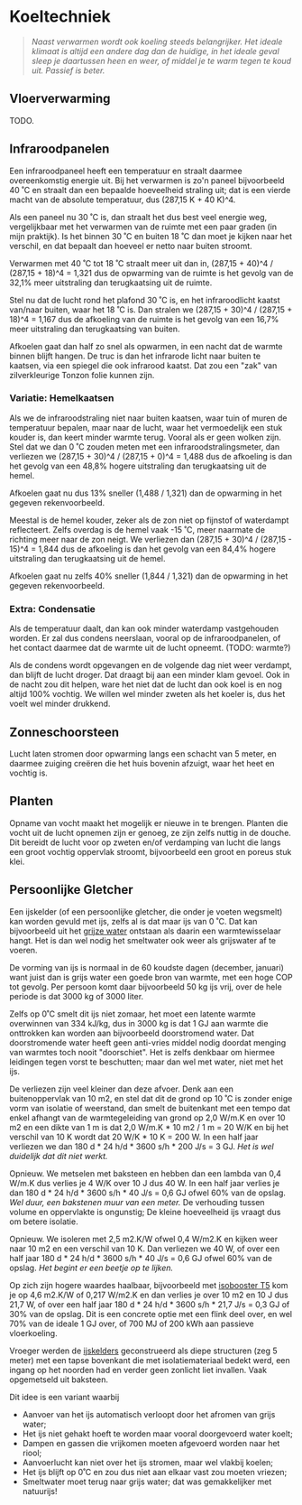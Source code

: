 # Koeltechniek

> *Naast verwarmen wordt ook koeling steeds belangrijker.
> Het ideale klimaat is altijd een andere dag dan de huidige,
> in het ideale geval sleep je daartussen heen en weer, of
> middel je te warm tegen te koud uit.  Passief is beter.*


## Vloerverwarming

TODO.


## Infraroodpanelen

Een infraroodpaneel heeft een temperatuur en straalt daarmee
overeenkomstig energie uit.  Bij het verwarmen is zo'n paneel
bijvoorbeeld 40 ˚C en straalt dan een bepaalde hoeveelheid
straling uit; dat is een vierde macht van de absolute
temperatuur, dus (287,15 K + 40 K)^4.

Als een paneel nu 30 ˚C is, dan straalt het dus best veel
energie weg, vergelijkbaar met het verwarmen van de ruimte
met een paar graden (in mijn praktijk).  Is het binnen
30 ˚C en buiten 18 ˚C dan moet je kijken naar het verschil,
en dat bepaalt dan hoeveel er netto naar buiten stroomt.

Verwarmen met 40 ˚C tot 18 ˚C straalt meer uit dan in,
(287,15 + 40)^4 / (287,15 + 18)^4 = 1,321
dus de opwarming van de ruimte is het gevolg van de
32,1% meer uitstraling dan terugkaatsing uit de ruimte.

Stel nu dat de lucht rond het plafond 30 ˚C is, en het
infraroodlicht kaatst van/naar buiten, waar het 18 ˚C
is.  Dan stralen we
(287,15 + 30)^4 / (287,15 + 18)^4 = 1,167
dus de afkoeling van de ruimte is het gevolg van een
16,7% meer uitstraling dan terugkaatsing van buiten.

Afkoelen gaat dan half zo snel als opwarmen, in een
nacht dat de warmte binnen blijft hangen.  De truc
is dan het infrarode licht naar buiten te kaatsen,
via een spiegel die ook infrarood kaatst.  Dat zou
een "zak" van zilverkleurige Tonzon folie kunnen zijn.

### Variatie: Hemelkaatsen

Als we de infraroodstraling niet naar buiten kaatsen,
waar tuin of muren de temperatuur bepalen, maar naar
de lucht, waar het vermoedelijk een stuk kouder is,
dan keert minder warmte terug.  Vooral als er geen
wolken zijn.  Stel dat we dan 0 ˚C zouden meten met
een infraroodstralingsmeter, dan verliezen we
(287,15 + 30)^4 / (287,15 + 0)^4 = 1,488
dus de afkoeling is dan het gevolg van een 48,8%
hogere uitstraling dan terugkaatsing uit de hemel.

Afkoelen gaat nu dus 13% sneller (1,488 / 1,321)
dan de opwarming in het gegeven rekenvoorbeeld.

Meestal is de hemel kouder, zeker als de zon niet
op fijnstof of waterdampt reflecteert.  Zelfs overdag
is de hemel vaak -15 ˚C, meer naarmate de richting
meer naar de zon neigt.  We verliezen dan
(287,15 + 30)^4 / (287,15 - 15)^4 = 1,844
dus de afkoeling is dan het gevolg van een 84,4%
hogere uitstraling dan terugkaatsing uit de hemel.

Afkoelen gaat nu zelfs 40% sneller (1,844 / 1,321)
dan de opwarming in het gegeven rekenvoorbeeld.

### Extra: Condensatie

Als de temperatuur daalt, dan kan ook minder waterdamp
vastgehouden worden.  Er zal dus condens neerslaan,
vooral op de infraroodpanelen, of het contact daarmee
dat de warmte uit de lucht opneemt.  (TODO: warmte?)

Als de condens wordt opgevangen en de volgende dag
niet weer verdampt, dan blijft de lucht droger.  Dat
draagt bij aan een minder klam gevoel.  Ook in de
nacht zou dit helpen, ware het niet dat de lucht dan
ook koel is en nog altijd 100% vochtig.  We willen wel
minder zweten als het koeler is, dus het voelt wel
minder drukkend.


## Zonneschoorsteen

Lucht laten stromen door opwarming langs een schacht
van 5 meter, en daarmee zuiging creëren die het huis
bovenin afzuigt, waar het heet en vochtig is.


## Planten

Opname van vocht maakt het mogelijk er nieuwe in te
brengen.  Planten die vocht uit de lucht opnemen zijn
er genoeg, ze zijn zelfs nuttig in de douche.  Dit
bereidt de lucht voor op zweten en/of verdamping van
lucht die langs een groot vochtig oppervlak stroomt,
bijvoorbeeld een groot en poreus stuk klei.


## Persoonlijke Gletcher

Een ijskelder (of een persoonlijke gletcher, die onder je
voeten wegsmelt) kan worden gevuld met ijs, zelfs al is dat
maar ijs van 0 ˚C.  Dat kan bijvoorbeeld uit het
[grijze water](GRIJSWATER.MD)
ontstaan als daarin een warmtewisselaar hangt.
Het is dan wel nodig het smeltwater ook weer als
grijswater af te voeren.

De vorming van ijs is normaal in de 60 koudste dagen
(december, januari) want juist dan is grijs water een goede
bron van warmte, met een hoge COP tot gevolg.  Per persoon
komt daar bijvoorbeeld 50 kg ijs vrij, over de hele periode
is dat 3000 kg of 3000 liter.

Zelfs op 0˚C smelt dit ijs niet zomaar, het moet een
latente warmte overwinnen van 334 kJ/kg, dus in 3000 kg
is dat 1 GJ aan warmte die onttrokken kan worden aan
bijvoorbeeld doorstromend water.  Dat doorstromende water
heeft geen anti-vries middel nodig doordat menging van
warmtes toch nooit "doorschiet".  Het is zelfs denkbaar
om hiermee leidingen tegen vorst te beschutten; maar dan
wel met water, niet met het ijs.

De verliezen zijn veel kleiner dan deze afvoer.  Denk aan
een buitenoppervlak van 10 m2, en stel dat dit de grond
op 10 ˚C is zonder enige vorm van isolatie of weerstand,
dan smelt de buitenkant met een tempo dat enkel afhangt
van de warmtegeleiding van grond op 2,0 W/m.K en over
10 m2 en een dikte van 1 m is dat
2,0 W/m.K * 10 m2 / 1 m = 20 W/K en bij het
verschil van 10 K wordt dat 20 W/K * 10 K = 200 W.
In een half jaar verliezen we dan
180 d * 24 h/d * 3600 s/h * 200 J/s = 3 GJ.
*Het is wel duidelijk dat dit niet werkt.*

Opnieuw.  We metselen met baksteen en hebben dan een lambda
van 0,4 W/m.K dus verlies je 4 W/K over 10 J dus 40 W.  In
een half jaar verlies je dan
180 d * 24 h/d * 3600 s/h * 40 J/s = 0,6 GJ ofwel 60% van de
opslag.  *Wel duur, een bakstenen muur van een meter.*
De verhouding tussen volume en oppervlakte is ongunstig;
De kleine hoeveelheid ijs vraagt dus om betere isolatie.

Opnieuw.  We isoleren met 2,5 m2.K/W ofwel 0,4 W/m2.K
en kijken weer naar 10 m2 en een verschil van 10 K.
Dan verliezen we 40 W, of over een half jaar
180 d * 24 h/d * 3600 s/h * 40 J/s = 0,6 GJ ofwel 60% van
de opslag.  *Het begint er een beetje op te lijken.*

Op zich zijn hogere waardes haalbaar, bijvoorbeeld met
[isobooster T5](https://isoboosterspecialist.nl/product/isobooster-t5-12500mm-x-1200mm/)
kom je op 4,6 m2.K/W of 0,217 W/m2.K en dan verlies je
over 10 m2 en 10 J dus 21,7 W, of over een half jaar
180 d * 24 h/d * 3600 s/h * 21,7 J/s = 0,3 GJ of 30% van
de opslag.  Dit is een concrete optie met een flink deel
over, en wel 70% van de ideale 1 GJ over, of 700 MJ of
200 kWh aan passieve vloerkoeling.

Vroeger werden de
[ijskelders](https://nl.wikipedia.org/wiki/IJskelder) geconstrueerd
als diepe structuren (zeg 5 meter) met een tapse bovenkant die met
isolatiemateriaal bedekt werd, een ingang op het noorden had en verder
geen zonlicht liet invallen.  Vaak opgemetseld uit baksteen.

Dit idee is een variant waarbij

  * Aanvoer van het ijs automatisch verloopt door het afromen van grijs water;
  * Het ijs niet gehakt hoeft te worden maar vooral doorgevoerd water koelt;
  * Dampen en gassen die vrijkomen moeten afgevoerd worden naar het riool;
  * Aanvoerlucht kan niet over het ijs stromen, maar wel vlakbij koelen;
  * Het ijs blijft op 0˚C en zou dus niet aan elkaar vast zou moeten vriezen;
  * Smeltwater moet terug naar grijs water; dat was gemakkelijker met natuurijs!


